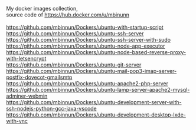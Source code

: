 My docker images collection,<br/>
source code of https://hub.docker.com/u/mbinunn<br/>
<br/>
https://github.com/mbinnun/Dockers/ubuntu-with-startup-script<br/>
https://github.com/mbinnun/Dockers/ubuntu-ssh-server<br/>
https://github.com/mbinnun/Dockers/ubuntu-ssh-server-with-sudo<br/>
https://github.com/mbinnun/Dockers/ubuntu-node-app-executor<br/>
https://github.com/mbinnun/Dockers/ubuntu-node-based-reverse-proxy-with-letsencrypt<br/>
https://github.com/mbinnun/Dockers/ubuntu-git-server<br/>
https://github.com/mbinnun/Dockers/ubuntu-mail-pop3-imap-server-postfix-dovecot-gmailsmtp<br/>
https://github.com/mbinnun/Dockers/ubuntu-apache2-php-server<br/>
https://github.com/mbinnun/Dockers/ubuntu-lamp-server-apache2-mysql-adminer-webmin<br/>
https://github.com/mbinnun/Dockers/ubuntu-development-server-with-ssh-nodejs-python-gcc-java-vscode<br/>
https://github.com/mbinnun/Dockers/ubuntu-development-desktop-lxde-with-vnc<br/>
